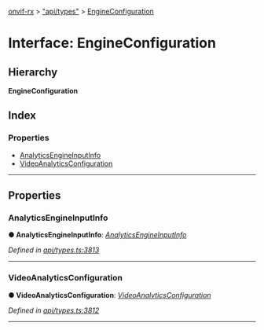 [onvif-rx](../README.md) > ["api/types"](../modules/_api_types_.md) > [EngineConfiguration](../interfaces/_api_types_.engineconfiguration.md)

# Interface: EngineConfiguration

## Hierarchy

**EngineConfiguration**

## Index

### Properties

* [AnalyticsEngineInputInfo](_api_types_.engineconfiguration.md#analyticsengineinputinfo)
* [VideoAnalyticsConfiguration](_api_types_.engineconfiguration.md#videoanalyticsconfiguration)

---

## Properties

<a id="analyticsengineinputinfo"></a>

###  AnalyticsEngineInputInfo

**● AnalyticsEngineInputInfo**: *[AnalyticsEngineInputInfo](_api_types_.analyticsengineinputinfo.md)*

*Defined in [api/types.ts:3813](https://github.com/patrickmichalina/onvif-rx/blob/3ab1739/src/api/types.ts#L3813)*

___
<a id="videoanalyticsconfiguration"></a>

###  VideoAnalyticsConfiguration

**● VideoAnalyticsConfiguration**: *[VideoAnalyticsConfiguration](_api_types_.videoanalyticsconfiguration.md)*

*Defined in [api/types.ts:3812](https://github.com/patrickmichalina/onvif-rx/blob/3ab1739/src/api/types.ts#L3812)*

___

